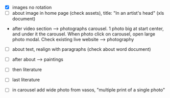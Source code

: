 - [X] images no rotation
- [ ] about image in home page (check assets), title: "In an artist's head" (xls document)
- after video section --> photographs carousel. 1 photo big at start center, and under it the carousel. When photo click on carousel, open large photo modal. Check existing live website --> photography
- [ ] about text, realign with paragraphs (check about word document)
- [ ] after about --> paintings
- [ ] then literature
- [ ] last literature

- [ ] in carousel add wide photo from vasos, "multiple print of a single photo"
